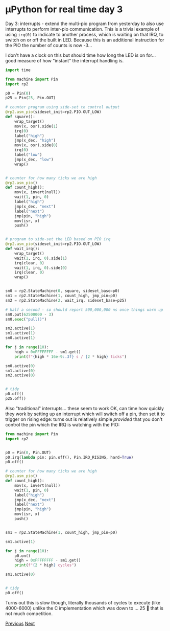 # µPython for real time day 3

Day 3: interrupts - extend the multi-pio program from yesterday to also use interrupts to perform inter-pio communication. This is a trivial example of using `irq(0)` to indicate to another process, which is waiting on that IRQ, to switch on or off the built in LED. Because this is an additional instruction for the PIO the number of counts is now -3...

I don't have a clock on this but should time how long the LED is on for... good measure of how "instant" the interrupt handling is.

```python
import time

from machine import Pin
import rp2

p0 = Pin(0)
p25 = Pin(25, Pin.OUT)

# counter program using side-set to control output
@rp2.asm_pio(sideset_init=rp2.PIO.OUT_LOW)
def square():
    wrap_target()
    mov(x, osr).side(1)
    irq(0)
    label("high")
    jmp(x_dec, "high")
    mov(x, osr).side(0)
    irq(0)
    label("low")
    jmp(x_dec, "low")
    wrap()


# counter for how many ticks we are high
@rp2.asm_pio()
def count_high():
    mov(x, invert(null))
    wait(1, pin, 0)
    label("high")
    jmp(x_dec, "next")
    label("next")
    jmp(pin, "high")
    mov(isr, x)
    push()


# program to side-set the LED based on PIO irq
@rp2.asm_pio(sideset_init=rp2.PIO.OUT_LOW)
def wait_irq():
    wrap_target()
    wait(1, irq, 0).side(1)
    irq(clear, 0)
    wait(1, irq, 0).side(0)
    irq(clear, 0)
    wrap()


sm0 = rp2.StateMachine(0, square, sideset_base=p0)
sm1 = rp2.StateMachine(1, count_high, jmp_pin=p0)
sm2 = rp2.StateMachine(2, wait_irq, sideset_base=p25)

# half a second - so should report 500,000,000 ns once things warm up
sm0.put(62500000 - 3)
sm0.exec("pull()")

sm2.active(1)
sm1.active(1)
sm0.active(1)

for j in range(10):
    high = 0xFFFFFFFF - sm1.get()
    print(f"{high * 16e-9:.3f} s / {2 * high} ticks")

sm0.active(0)
sm1.active(0)
sm2.active(0)


# tidy
p0.off()
p25.off()
```

Also "traditional" interrupts... these seem to work OK, can time how quickly they work by setting up an interrupt which will switch off a pin, then set it to trigger on rising edge: turns out is relatively simple _provided_ that you don't control the pin which the IRQ is watching with the PIO:

```python
from machine import Pin
import rp2


p0 = Pin(0, Pin.OUT)
p0.irq(lambda pin: pin.off(), Pin.IRQ_RISING, hard=True)
p0.off()

# counter for how many ticks we are high
@rp2.asm_pio()
def count_high():
    mov(x, invert(null))
    wait(1, pin, 0)
    label("high")
    jmp(x_dec, "next")
    label("next")
    jmp(pin, "high")
    mov(isr, x)
    push()


sm1 = rp2.StateMachine(1, count_high, jmp_pin=p0)

sm1.active(1)

for j in range(10):
    p0.on()
    high = 0xFFFFFFFF - sm1.get()
    print(f"{2 * high} cycles")

sm1.active(0)


# tidy
p0.off()
```

Turns out this is slow though, literally thousands of cycles to execute (like 4000-6000) unlike the C implementation which was down to ... 25 🤔 that is not much competition.

[Previous](./2023-01-04.md) [Next](./2023-01-06.md)
